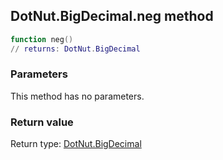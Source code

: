 ## DotNut.BigDecimal.neg method


```lua
function neg()
// returns: DotNut.BigDecimal
```


### Parameters

This method has no parameters.

### Return value

Return type: [DotNut.BigDecimal](../../DotNut/BigDecimal.md)

